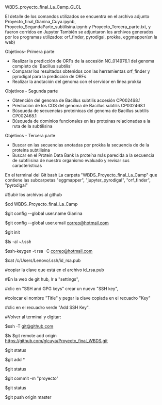 WBDS_proyecto_final_La_Camp_GLCL



El detalle de los comandos utilizados se encuentra en el archivo adjunto Proyecto_final_Gianina_Cuya.ipynb, Proyecto_SegundaParte_subtilisina.ipynb
y Proyecto_Tercera_parte.txt, y fueron corridos en Jupyter 
También se adjuntaron los archivos generados por los programas utilizados: orf_finder, pyrodigal, prokka, eggmapper(en la web)


Objetivos- Primera parte

- Realizar la predicción de ORFs de la accesión NC_014976.1 del genoma completo de 'Bacillus subtilis'
- Comparar los resultados obtenidos con las herramientas orf_finder y pyrodigal para la predicción de ORFs
- Realizar la anotación del genoma con el servidor en línea prokka

Objetivos - Segunda parte

- Obtención del genoma de Bacillus subtilis accesión CP002468.1
- Predicción de los CDS del genoma de Bacillus subtilis CP002468.1
- Búsqueda de secuencias proteínicas del genoma de Bacillus subtilis CP002468.1
- Búsqueda de dominios funcionales en las proteínas relacionadas a la ruta de la subtilisina

Objetivos - Tercera parte
- Buscar en las secuencias anotadas por prokka la secuencia de de la proteina subtilisina
- Buscar en el Protein Data Bank la proteína más parecida a la secuencia de subtilisina de nuestro organismo evaluado y revisar sus características


En el terminal del Git bash
La carpeta "WBDS_Proyecto_final_La_Camp"
que contiene las subcarpetas "eggmapper", "jupyter_pyrodigal", "orf_finder", "pyrodigal"

#Subir los archivos al github

$cd WBDS_Proyecto_final_La_Camp

$git config --global user.name Gianina

$git config --global user.email correo@hotmail.com

$git init

$ls -al ~/.ssh

$ssh-keygen -t rsa -C correo@hotmail.com

$cat /c/Users/Lenovo/.ssh/id_rsa.pub

#copiar la clave que está en el archivo id_rsa.pub

#En la web de git hub, Ir a "settings", 

#clic en "SSH and  GPG keys" crear un nuevo "SSH key",  

#colocar el nombre "Title" y pegar la clave copiada en el recuadro "Key"

#clic en el recuadro verde "Add SSH Key".

#Volver al terminal y digitar:

$ssh -T git@github.com

$ls
$git remote add origin https://github.com/glcuya/Proyecto_final_WBDS.git

$git status

$git add *

$git status

$git commit -m "proyecto"

$git status

$git push origin master


